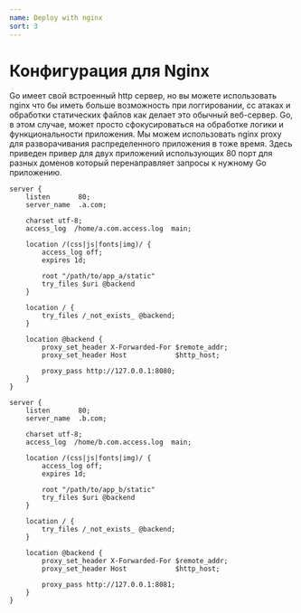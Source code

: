```yaml
---
name: Deploy with nginx
sort: 3
---
```


# Конфигурация для Nginx

Go имеет свой встроенный http сервер, но вы можете использовать nginx что бы иметь больше возможность при логгировании, cc атаках и обработки статических файлов как делает это обычный веб-сервер. Go, в этом случае, может просто сфокусироваться на обработке логики и функциональности приложения. Мы можем использовать nginx proxy для разворачивания распределенного приложения в тоже время. Здесь приведен привер для двух приложений использующих 80 порт для разных доменов который перенаправляет запросы к нужному Go приложению.

```
server {
    listen       80;
    server_name  .a.com;

    charset utf-8;
    access_log  /home/a.com.access.log  main;

    location /(css|js|fonts|img)/ {
        access_log off;
        expires 1d;

        root "/path/to/app_a/static"
        try_files $uri @backend
    }

    location / {
        try_files /_not_exists_ @backend;
    }

    location @backend {
        proxy_set_header X-Forwarded-For $remote_addr;
        proxy_set_header Host            $http_host;

        proxy_pass http://127.0.0.1:8080;
    }
}

server {
    listen       80;
    server_name  .b.com;

    charset utf-8;
    access_log  /home/b.com.access.log  main;

    location /(css|js|fonts|img)/ {
        access_log off;
        expires 1d;

        root "/path/to/app_b/static"
        try_files $uri @backend
    }

    location / {
        try_files /_not_exists_ @backend;
    }

    location @backend {
        proxy_set_header X-Forwarded-For $remote_addr;
        proxy_set_header Host            $http_host;

        proxy_pass http://127.0.0.1:8081;
    }
}
```
